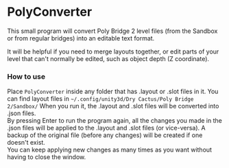 # PolyConverter

This small program will convert Poly Bridge 2 level files (from the Sandbox or from regular bridges)
into an editable text format.

It will be helpful if you need to merge layouts together, or edit parts of your level
that can't normally be edited, such as object depth (Z coordinate).


### How to use

Place `PolyConverter` inside any folder that has .layout or .slot files in it.
You can find layout files in `~/.config/unity3d/Dry Cactus/Poly Bridge 2/Sandbox/`
When you run it, the .layout and .slot files will be converted into .json files.  
By pressing Enter to run the program again, all the changes you made in the .json files
will be applied to the .layout and .slot files (or vice-versa).
A backup of the original file (before any changes) will be created if one doesn't exist.  
You can keep applying new changes as many times as you want without having to close the window.
    
